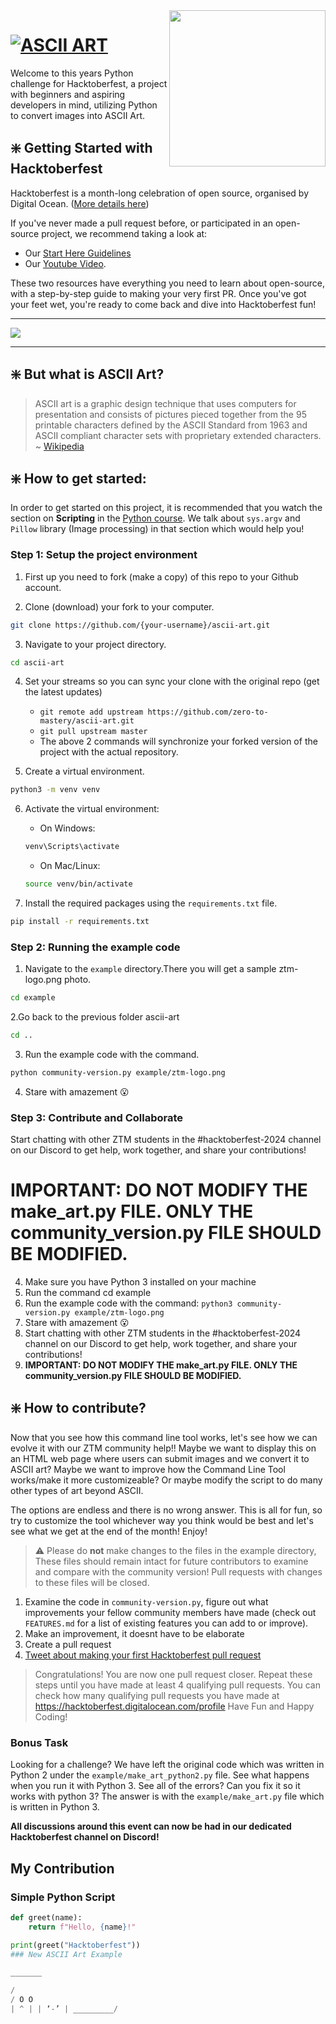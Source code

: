 <img src="https://raw.githubusercontent.com/dawsonbooth/ascii-art/master/logo.png" width="250" align="right"/>

# [![ASCII ART](https://img.shields.io/badge/PYTHON%20PROJECT-ASCII%20ART-blue?style=for-the-badge&logo=Python)](https://github.com/zero-to-mastery/ascii-art)

Welcome to this years Python challenge for Hacktoberfest, a project with beginners and aspiring developers in mind, utilizing Python to convert images into ASCII Art.

## ❇️ Getting Started with Hacktoberfest

Hacktoberfest is a month-long celebration of open source, organised by Digital Ocean. ([More details here](https://github.com/zero-to-mastery/Hacktoberfest-2024/blob/master/README.md))

If you've never made a pull request before, or participated in an open-source project, we recommend taking a look at:

- Our [Start Here Guidelines](https://github.com/zero-to-mastery/start-here-guidelines)
- Our [Youtube Video](https://www.youtube.com/watch?v=uQLNFRviB6Q).

These two resources have everything you need to learn about open-source, with a step-by-step guide to making your very first PR. Once you've got your feet wet, you're ready to come back and dive into Hacktoberfest fun!

---

<img src="https://images.ctfassets.net/aq13lwl6616q/51gDR7DozuNea9fltdgHIc/0c8577f24eaa1b33c40656a522f2d1db/hacktoberfest_discord_banner.png?h=250" align="center" />

---

## ❇️ But what is ASCII Art?

> ASCII art is a graphic design technique that uses computers for presentation and consists of pictures pieced together from the 95 printable characters defined by the ASCII Standard from 1963 and ASCII compliant character sets with proprietary extended characters.
> ~ [Wikipedia](https://en.wikipedia.org/wiki/ASCII_art)

## ❇️ How to get started:

In order to get started on this project, it is recommended that you watch the section on **Scripting** in the [Python course](https://zerotomastery.io/courses/learn-python/?utm_source=github&utm_campaign=ascii-art-hf24). We talk about `sys.argv` and `Pillow` library (Image processing) in that section which would help you!

### Step 1: Setup the project environment

1. First up you need to fork (make a copy) of this repo to your Github account.

2. Clone (download) your fork to your computer.

```bash
git clone https://github.com/{your-username}/ascii-art.git
```

3. Navigate to your project directory.

```bash
cd ascii-art
```

4. Set your streams so you can sync your clone with the original repo (get the latest updates)

   - `git remote add upstream https://github.com/zero-to-mastery/ascii-art.git`
   - `git pull upstream master`
   - The above 2 commands will synchronize your forked version of the project with the actual repository.

5. Create a virtual environment.

```bash
python3 -m venv venv
```

6. Activate the virtual environment:

   - On Windows:

   ```bash
   venv\Scripts\activate
   ```

   - On Mac/Linux:

   ```bash
   source venv/bin/activate
   ```

7. Install the required packages using the `requirements.txt` file.

```bash
pip install -r requirements.txt
```

### Step 2: Running the example code

1. Navigate to the `example` directory.There you will get a sample ztm-logo.png photo.

```bash
cd example
```
2.Go back to the previous folder ascii-art

```bash
cd ..
```

3. Run the example code with the command.

```bash
python community-version.py example/ztm-logo.png
```

4. Stare with amazement 😮

### Step 3: Contribute and Collaborate

Start chatting with other ZTM students in the #hacktoberfest-2024 channel on our Discord to get help, work together, and share your contributions!

# **IMPORTANT: DO NOT MODIFY THE make_art.py FILE. ONLY THE community_version.py FILE SHOULD BE MODIFIED.**

4. Make sure you have Python 3 installed on your machine
5. Run the command cd example
6. Run the example code with the command: `python3 community-version.py example/ztm-logo.png`
7. Stare with amazement 😮
8. Start chatting with other ZTM students in the #hacktoberfest-2024 channel on our Discord to get help, work together, and share your contributions!
9. **IMPORTANT: DO NOT MODIFY THE make_art.py FILE. ONLY THE community_version.py FILE SHOULD BE MODIFIED.**

## ❇️ How to contribute?

Now that you see how this command line tool works, let's see how we can evolve it with our ZTM community help!! Maybe we want to display this on an HTML web page where users can submit images and we convert it to ASCII art? Maybe we want to improve how the Command Line Tool works/make it more customizeable? Or maybe modify the script to do many other types of art beyond ASCII.

The options are endless and there is no wrong answer. This is all for fun, so try to customize the tool whichever way you think would be best and let's see what we get at the end of the month! Enjoy!

> ⚠ Please do **not** make changes to the files in the example directory, These files should remain intact for future contributors to examine and compare with the community version! Pull requests with changes to these files will be closed.

1. Examine the code in `community-version.py`, figure out what improvements your fellow community members have made (check out `FEATURES.md` for a list of existing features you can add to or improve).
2. Make an improvement, it doesnt have to be elaborate
3. Create a pull request
4. [Tweet about making your first Hacktoberfest pull request](https://ctt.ac/36L1C)

> Congratulations! You are now one pull request closer. Repeat these steps until you have made at least 4 qualifying pull requests. You can check how many qualifying pull requests you have made at <https://hacktoberfest.digitalocean.com/profile> Have Fun and Happy Coding!

### Bonus Task

Looking for a challenge?
We have left the original code which was written in Python 2 under the `example/make_art_python2.py` file. See what happens when you run it with Python 3. See all of the errors? Can you fix it so it works with python 3? The answer is with the `example/make_art.py` file which is written in Python 3.

**All discussions around this event can now be had in our dedicated Hacktoberfest channel on Discord!**

## My Contribution

### Simple Python Script

```python
def greet(name):
    return f"Hello, {name}!"

print(greet("Hacktoberfest"))
### New ASCII Art Example

_______

/
/ O O
| ^ | | ‘-’ | _________/
```
